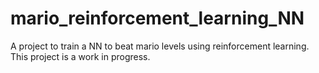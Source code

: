 # mario_reinforcement_learning_NN
A project to train a NN to beat mario levels using reinforcement learning.
This project is a work in progress.

